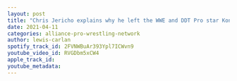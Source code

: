 ```yaml
---
layout: post
title: "Chris Jericho explains why he left the WWE and DDT Pro star Konosuke Takeshita debuts for AEW!"
date: 2021-04-11
categories: alliance-pro-wrestling-network
author: lewis-carlan
spotify_track_id: 2FVNWBuAr393Ypl7ICWvn9
youtube_video_id: RVGDbm5xCW4
apple_track_id: 
youtube_metadata: 
---
```

